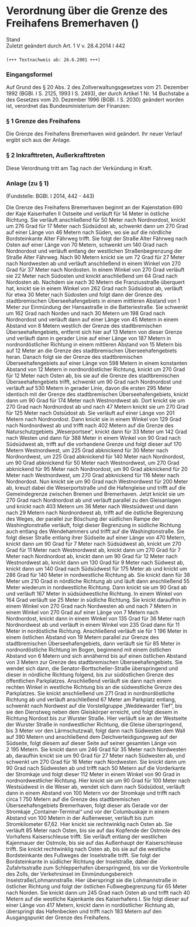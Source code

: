 Verordnung über die Grenze des Freihafens Bremerhaven ()
========================================================

Stand  
Zuletzt geändert durch Art. 1 V v. 28.4.2014 I 442

### 

```
(+++ Textnachweis ab: 26.6.2001 +++)
```

### Eingangsformel

Auf Grund des § 20 Abs. 2 des Zollverwaltungsgesetzes vom 21. Dezember 1992 (BGBl. I S. 2125, 1993 I S. 2493), der durch Artikel 1 Nr. 14 Buchstabe a des Gesetzes vom 20. Dezember 1996 (BGBl. I S. 2030) geändert worden ist, verordnet das Bundesministerium der Finanzen:

### § 1 Grenze des Freihafens

Die Grenze des Freihafens Bremerhaven wird geändert. Ihr neuer Verlauf ergibt sich aus der Anlage.

### § 2 Inkrafttreten, Außerkrafttreten

Diese Verordnung tritt am Tag nach der Verkündung in Kraft.

### Anlage (zu § 1)

(Fundstelle: BGBl. I 2014, 442 - 443)

Die Grenze des Freihafens Bremerhaven beginnt an der Kajenstation 690 der Kaje Kaiserhafen II Ostseite und verläuft für 14 Meter in östliche Richtung. Sie verläuft anschließend für 50 Meter nach Nordnordost, knickt um 276 Grad für 17 Meter nach Südsüdost ab, schwenkt dann um 270 Grad auf einer Länge von 46 Metern nach Süden, wo sie auf die nördliche Bordsteinkante Alter Fährweg trifft. Sie folgt der Straße Alter Fährweg nach Osten auf einer Länge von 70 Metern, schwenkt um 140 Grad nach Nordnordost und verläuft entlang der westlichen Straßenbegrenzung der Straße Alter Fährweg. Nach 90 Metern knickt sie um 72 Grad für 27 Meter nach Nordwesten ab und verläuft anschließend in einem Winkel von 270 Grad für 37 Meter nach Nordosten. In einem Winkel von 270 Grad verläuft sie 22 Meter nach Südosten und knickt anschließend um 64 Grad nach Nordosten ab. Nachdem sie nach 30 Metern die Franziusstraße überquert hat, knickt sie in einem Winkel von 262 Grad nach Südsüdost ab, verläuft für etwa 30 Meter nach Südosten und folgt dann der Grenze des stadtbremischen Überseehafengebiets in einem mittleren Abstand von 1 Meter zur Einmündung der Hansastraße in die Batteriestraße. Sie schwenkt um 162 Grad nach Norden und nach 30 Metern um 198 Grad nach Nordnordost und verläuft dann auf einer Länge von 45 Metern in einem Abstand von 8 Metern westlich der Grenze des stadtbremischen Überseehafengebiets, entfernt sich hier auf 13 Metern von dieser Grenze und verläuft dann in gerader Linie auf einer Länge von 187 Metern in nordnordöstlicher Richtung in einem mittleren Abstand von 15 Metern bis auf 12 Meter an die Grenze des stadtbremischen Überseehafengebiets heran. Danach folgt sie der Grenze des stadtbremischen Überseehafengebiets auf einer Länge von 598 Metern in einem konstanten Abstand von 12 Metern in nordnordöstlicher Richtung, knickt um 270 Grad für 12 Meter nach Osten ab, bis sie auf die Grenze des stadtbremischen Überseehafengebiets trifft, schwenkt um 90 Grad nach Nordnordost und verläuft auf 530 Metern in gerader Linie, davon die ersten 295 Meter identisch mit der Grenze des stadtbremischen Überseehafengebiets, knickt dann um 90 Grad für 174 Meter nach Westnordwest ab. Dort knickt sie um 270 Grad nach Nordnordost ab und nach 47 Metern knickt sie um 270 Grad für 125 Meter nach Ostsüdost ab. Sie verläuft auf einer Länge von 201 Metern nach Nordnordost. Dann knickt sie in einem Winkel von 129 Grad nach Nordnordwest ab und trifft nach 402 Metern auf die Grenze des Naturschutzgebiets „Weserportsee“, knickt dann für 33 Meter um 142 Grad nach Westen und dann für 388 Meter in einem Winkel von 90 Grad nach Südsüdwest ab, trifft auf die vorhandene Grenze und folgt dieser auf 170 Metern Westnordwest, um 225 Grad abknickend für 30 Meter nach Nordnordwest, um 225 Grad abknickend für 140 Meter nach Nordnordost, um 90 Grad abknickend für 50 Meter nach Westnordwest, um 270 Grad abknickend für 95 Meter nach Nordnordost, um 90 Grad abknickend für 20 Meter nach Westnordwest, um 270 Grad abknickend für 116 Meter nach Nordnordost. Nun knickt sie um 90 Grad nach Westnordwest für 200 Meter ab, kreuzt dabei die Weserportstraße und die Hafengleise und trifft auf die Gemeindegrenze zwischen Bremen und Bremerhaven. Jetzt knickt sie um 270 Grad nach Nordnordost ab und verläuft parallel zu den Gleisanlagen und knickt nach 403 Metern um 36 Meter nach Westsüdwest und dann nach 29 Metern nach Nordnordwest ab, trifft auf die östliche Begrenzung des Weges, der parallel zur Böschung der südlichen Rampe der Washingtonstraße verläuft, folgt dieser Begrenzung in südliche Richtung auch entlang des Wendehammers und trifft auf die Washingtonstraße. Sie folgt dieser Straße entlang ihrer Südseite auf einer Länge von 470 Metern, knickt dann um 90 Grad für 7 Meter nach Südsüdwest ab, knickt um 270 Grad für 11 Meter nach Westnordwest ab, knickt dann um 270 Grad für 7 Meter nach Nordnordost ab, knickt dann um 90 Grad für 12 Meter nach Westnordwest ab, knickt dann um 130 Grad für 9 Meter nach Südwest ab, knickt dann um 140 Grad nach Südsüdwest für 175 Meter ab und knickt um 286 Grad für 140 Meter in nordwestliche Richtung ab. Sie knickt dann für 38 Meter um 210 Grad in nördliche Richtung ab und läuft dann anschließend 55 Meter wiederum in nordwestliche Richtung. Dann knickt sie um 90 Grad ab und verläuft 167 Meter in südsüdwestliche Richtung. In einem Winkel von 164 Grad verläuft sie 25 Meter in südliche Richtung. Sie knickt daraufhin in einem Winkel von 270 Grad nach Nordwesten ab und nach 7 Metern in einem Winkel von 270 Grad auf einer Länge von 7 Metern nach Nordnordost, knickt dann in einem Winkel von 135 Grad für 36 Meter nach Nordnordwest ab und verläuft in einem Winkel von 235 Grad dann für 11 Meter in nordöstliche Richtung. Anschließend verläuft sie für 1 196 Meter in einem östlichen Abstand von 19 Metern parallel zur Grenze des stadtbremischen Überseehafengebiets, dann verläuft sie für 85 Meter in nordnordöstliche Richtung im Bogen, beginnend mit einem östlichen Abstand von 6 Metern und sich annähernd bis auf einen östlichen Abstand von 3 Metern zur Grenze des stadtbremischen Überseehafengebiets. Sie wendet sich dann, die Senator-Borttscheller-Straße überspringend und dieser in nördliche Richtung folgend, bis zur südöstlichen Grenze des öffentlichen Parkplatzes. Anschließend verläuft sie dann nach einem rechten Winkel in westliche Richtung bis an die südwestliche Grenze des Parkplatzes. Sie knickt anschließend um 271 Grad in nordnordöstliche Richtung ab und verläuft anschließend 67 Meter am Parkplatz entlang, schwenkt nach Nordwest auf die Vorstellgruppe „Weddewarder Tief“, bis sie den Dienstweg neben dem Gleiskörper erreicht, und folgt diesem in Richtung Nordost bis zur Wurster Straße. Hier verläuft sie an der Westseite der Wurster Straße in nordwestlicher Richtung, die Gleise überspringend, bis 3 Meter vor den Lärmschutzwall, folgt dann nach Südwesten dem Wall auf 390 Metern und anschließend dem Deichverteidigungsweg auf der Südseite, folgt diesem auf dieser Seite auf seiner gesamten Länge von 2 195 Metern. Sie knickt dann um 246 Grad für 35 Meter nach Nordwesten ab, daraufhin knickt sie um 90 Grad für 27 Meter nach Südwesten ab, und schwenkt um 270 Grad für 16 Meter nach Nordwesten. Sie knickt dann um 90 Grad nach Südwesten ab und trifft nach 50 Metern auf die Vorderkante der Stromkaje und folgt dieser 112 Meter in einem Winkel von 90 Grad in nordnordwestlicher Richtung. Hier knickt sie um 90 Grad für 100 Meter nach Westsüdwest in die Weser ab, wendet sich dann nach Südsüdost, verläuft dann in einem Abstand von 100 Metern vor der Stromkaje und trifft nach circa 1 750 Metern auf die Grenze des stadtbremischen Überseehafengebiets Bremerhaven, folgt dieser als Gerade vor der Stromkaje „Container-Terminal“ und vor der Columbuskaje in einem Abstand von 100 Metern in der Außenweser, verläuft bis zum Stromkilometer 67,62. Hier knickt sie rechtwinklig nach Osten ab. Sie verläuft 85 Meter nach Osten, bis sie auf das Kopfende der Ostmole des Vorhafens Kaiserschleuse trifft. Sie verläuft entlang der westlichen Kajenmauer der Ostmole, bis sie auf das Außenhaupt der Kaiserschleuse trifft. Sie knickt rechtwinklig nach Osten ab, bis sie auf die westliche Bordsteinkante des Fußweges der Inselstraße trifft. Sie folgt der Bordsteinkante in südlicher Richtung der Inselstraße, dabei die Zufahrtsstraße zum Schlepperhafen überspringend, bis vor die Vorkontrolle des Zolls, der Verkehrsinsel im Einmündungsbereich Inselstraße/Lohmannstraße. Hier überspringt sie die Lohmannstraße in östlicher Richtung und folgt der östlichen Fußwegbegrenzung für 65 Meter nach Norden. Sie knickt dann um 245 Grad nach Osten ab und trifft nach 40 Metern auf die westliche Kajenkante des Kaiserhafens I. Sie folgt dieser auf einer Länge von 417 Metern, knickt dann in nordöstlicher Richtung ab, überspringt das Hafenbecken und trifft nach 183 Metern auf den Ausgangspunkt der Grenze des Freihafens.
